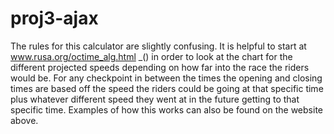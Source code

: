 # proj3-ajax
The rules for this calculator are slightly confusing. It is helpful to start at www.rusa.org/octime_alg.html   _() in order to look at the chart for the different projected speeds depending on how far into the race the riders would be. For any checkpoint in between the times the opening and closing times are based off the speed the riders could be going at that specific time plus whatever different speed they went at in the future getting to that specific time. Examples of how this
works can also be found on the website above.
